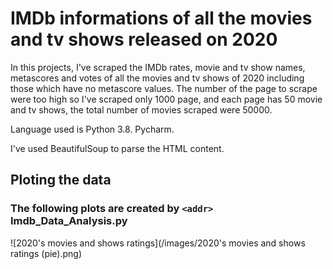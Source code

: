 # IMDb informations of all the movies and tv shows released on 2020

In this projects, I've scraped the IMDb rates, movie and tv show names, metascores and votes of all the movies and tv shows of 2020 including those which have no metascore values. The number of the page to scrape were too high so I've scraped only 1000 page, and each page has 50 movie and tv shows, the total number of movies scraped were 50000.

Language used is Python 3.8. Pycharm.

I've used BeautifulSoup to parse the HTML content.

<h2> Ploting the data
  
### The following plots are created by `<addr>` Imdb_Data_Analysis.py
  
![2020's movies and shows ratings](/images/2020's movies and shows ratings (pie).png)  
